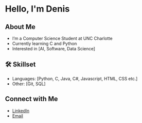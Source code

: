 # Hello, I'm Denis

##  About Me
-  I’m a Computer Science Student at UNC Charlotte
-  Currently learning C and Python
-  Interested in [AI, Software, Data Science]

## 🛠 Skillset
- Languages: [Python, C, Java, C#, Javascript, HTML, CSS etc.]
- Other: [Git, SQL]

##  Connect with Me
- [LinkedIn](https://linkedin.com/in/denis-savelyev)    
- [Email](mailto:denis.savelyev01@gmail.com)  
